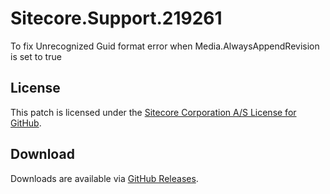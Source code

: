 # Sitecore.Support.219261
To fix Unrecognized Guid format error when Media.AlwaysAppendRevision is set to true

## License  
This patch is licensed under the [Sitecore Corporation A/S License for GitHub](https://github.com/sitecoresupport/Sitecore.Support.219261/blob/master/LICENSE).  

## Download  
Downloads are available via [GitHub Releases](https://github.com/sitecoresupport/Sitecore.Support.219261/releases).  
